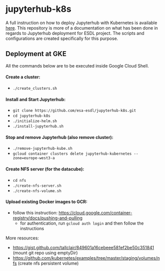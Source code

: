 # jupyterhub-k8s

A full instruction on how to deploy Jupyterhub with Kubernetes is available [here](https://zero-to-jupyterhub-with-kubernetes.readthedocs.io/en/latest/index.html). This repository is more of a documentation on what has been done in regards to Jupyterhub deployment for ESDL project. The scripts and configurations are created specifically for this purpose. 

## Deployment at GKE

All the commands below are to be executed inside Google Cloud Shell.

#### Create a cluster:
* `./create_clusters.sh`

#### Install and Start Jupyterhub:
* `git clone https://github.com/esa-esdl/jupyterhub-k8s.git`
* `cd jupyterhub-k8s`
* `./initialize-helm.sh`
* `./install-jupyterhub.sh`
	
#### Stop and remove Jupyterhub (also remove cluster):
* `./remove-jupyterhub-kube.sh`
* `gcloud container clusters delete jupyterhub-kubernetes --zone=europe-west3-a`
	
#### Create NFS server (for the datacube):
* `cd nfs`
* `./create-nfs-server.sh`
* `./create-nfs-volume.sh`
	
#### Upload existing Docker images to GCR:
* follow this instruction: https://cloud.google.com/container-registry/docs/pushing-and-pulling
  * for authentication, run `gcloud auth login` and then follow the instructions
	
More resources:
* https://gist.github.com/tallclair/849601a16cebeee581ef2be50c351841 (mount git repo using emptyDir)
* https://github.com/kubernetes/examples/tree/master/staging/volumes/nfs (create nfs persistent volume)

